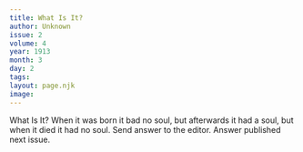 ```yaml
---
title: What Is It?
author: Unknown
issue: 2
volume: 4
year: 1913
month: 3
day: 2
tags:
layout: page.njk
image:
---
```

What Is It?      When it was born it bad no soul, but afterwards it had a soul, but when it died it had no soul. Send answer to the editor. Answer published next issue.

